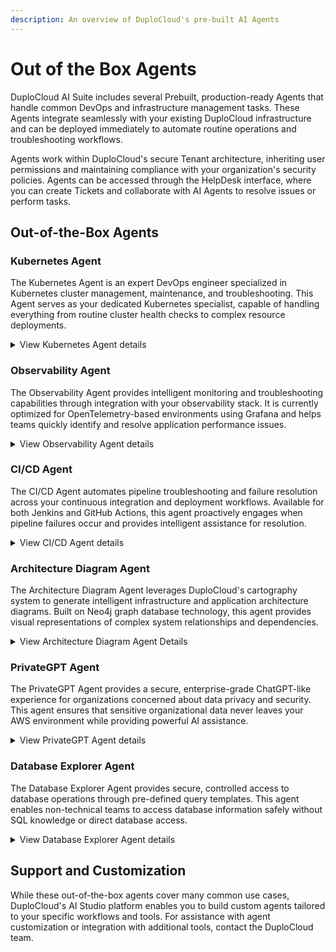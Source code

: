 ```yaml
---
description: An overview of DuploCloud's pre-built AI Agents
---
```


# Out of the Box Agents

DuploCloud AI Suite includes several Prebuilt, production-ready Agents that handle common DevOps and infrastructure management tasks. These Agents integrate seamlessly with your existing DuploCloud infrastructure and can be deployed immediately to automate routine operations and troubleshooting workflows.

Agents work within DuploCloud's secure Tenant architecture, inheriting user permissions and maintaining compliance with your organization's security policies. Agents can be accessed through the HelpDesk interface, where you can create Tickets and collaborate with AI Agents to resolve issues or perform tasks.

## Out-of-the-Box Agents

### Kubernetes Agent

The Kubernetes Agent is an expert DevOps engineer specialized in Kubernetes cluster management, maintenance, and troubleshooting. This Agent serves as your dedicated Kubernetes specialist, capable of handling everything from routine cluster health checks to complex resource deployments.

<details>

<summary>View Kubernetes Agent details</summary>

#### Core Capabilities

* **Cluster Health Monitoring**: Assess overall cluster health and identify potential issues
* **Resource Management**: Create, update, and manage Kubernetes resources (pods, services, deployments, etc.)
* **Troubleshooting**: Diagnose and resolve pod failures, networking issues, and resource constraints
* **Log Analysis**: Retrieve and analyze logs from specific pods or services
* **Resource Inspection**: Detailed examination of Kubernetes objects and their configurations

#### Key Features

* **Permission Inheritance**: Operates with the requesting user's Kubernetes permissions - no additional access required
* **kubectl Integration**: Executes kubectl commands securely within your cluster environment
* **Multi-Level Support**: Handles both specific detailed requests (like "get logs for pod xyz") and high-level queries (like "assess cluster health")
* **Real-time Troubleshooting**: Interactive problem-solving with immediate command execution

#### Use Cases

* Investigating pod startup failures or crashes
* Analyzing resource utilization and capacity planning
* Deploying new applications or updating existing ones
* Troubleshooting networking and service connectivity issues
* Performing routine maintenance tasks and health checks

#### Security Model

* No standalone permissions - inherits user's existing kubectl access
* All actions are performed within DuploCloud's Tenant isolation
* Command execution is logged and auditable

</details>

### Observability Agent

The Observability Agent provides intelligent monitoring and troubleshooting capabilities through integration with your observability stack. It is currently optimized for OpenTelemetry-based environments using Grafana and helps teams quickly identify and resolve application performance issues.

<details>

<summary>View Observability Agent details</summary>

#### Core Capabilities

* **Log Retrieval and Analysis**: Fetch and summarize logs from Grafana with intelligent pattern recognition
* **Metrics Analysis**: Query and interpret application and infrastructure metrics
* **Contextual Filtering**: Automatically scope queries to the user's current namespace
* **Pattern Detection**: Identify anomalies and trends in log data
* **Time-based Analysis**: Analyze data across specific time windows

#### Current Implementation

* **Backend**: OpenTelemetry with Grafana integration
* **Data Types**: Logs and metrics (traces, spans, and profiles coming in future versions)
* **Scope**: Namespace-aware operations

#### Key Features

* **Namespace Awareness**: Automatically understands user's operational context
* **Natural Language Queries**: Ask questions like "show me errors in the payment service from the last hour"
* **Pattern Recognition**: Automatically identifies common error patterns and anomalies
* **Dashboard Navigation**: Guides users to relevant Grafana dashboards and visualizations

#### Use Cases

* Investigating application errors and performance degradation
* Analyzing traffic patterns and resource utilization
* Troubleshooting microservice communication issues
* Monitoring application health across environments
* Root cause analysis for incidents

#### Roadmap

Future versions will include support for:

* Distributed tracing analysis
* Span-level troubleshooting
* Performance profiling insights
* Integration with additional observability platforms (e.g., Datadog, New Relic, Kibana)

</details>

### CI/CD Agent

The CI/CD Agent automates pipeline troubleshooting and failure resolution across your continuous integration and deployment workflows. Available for both Jenkins and GitHub Actions, this agent proactively engages when pipeline failures occur and provides intelligent assistance for resolution.

<details>

<summary>View CI/CD Agent details</summary>

#### Supported Platforms

* **Jenkins**: Full integration with Jenkins pipelines and build processes
* **GitHub Actions**: Native GitHub Actions workflow support

#### Core Capabilities

* **Automatic Failure Detection**: Triggered automatically when pipeline failures occur
* **Intelligent Troubleshooting**: Analyzes failure logs and provides resolution recommendations
* **Deep Investigation**: Can retrieve additional logs, files, and context when needed
* **Pipeline Context**: Full understanding of build history, dependencies, and configurations

#### Integration Workflow

1. **Failure Detection**: Try-catch blocks in your pipelines automatically detect failures
2. **Ticket Creation**: DuploCloud CLI (duploctl) creates HelpDesk Tickets with full context
3. **Agent Assignment**: Tickets are automatically assigned to the CI/CD Agent
4. **Resolution Process**: Agent analyzes logs and works with users to resolve issues

#### Key Features

* **Automatic Ticket Creation**: No manual intervention required for failure detection
* **Rich Context**: Receives pipeline output, URLs, execution IDs, and failure details
* **Cross-Platform Access**: Can access version control, retrieve files, and examine build artifacts
* **Pipeline History**: Understands build trends and recurring failure patterns
* **Seamless Integration**: Direct links from Jenkins/GitHub Actions to HelpDesk Tickets

#### Use Cases

* Debugging build failures and compilation errors
* Resolving deployment issues and rollback scenarios
* Optimizing pipeline performance and reliability

</details>

### Architecture Diagram Agent

The Architecture Diagram Agent leverages DuploCloud's cartography system to generate intelligent infrastructure and application architecture diagrams. Built on Neo4j graph database technology, this agent provides visual representations of complex system relationships and dependencies.

<details>

<summary>View Architecture Diagram Agent Details</summary>

#### Core Technology

* **Backend**: Neo4j graph database populated by DuploCloud Cartography
* **Real-time Updates**: Continuously synchronized with your cloud environment
* **Multi-layer Mapping**: Covers AWS resources, Kubernetes objects, and application dependencies
* **Visualization**: Mermaid.js diagram generation

#### Key Features

* **Developer-Centric Views**: Generate diagrams focused on specific microservices or applications
* **Multi-Level Detail**: From high-level architecture overviews to detailed resource dependencies
* **Interactive Exploration**: Ask questions like "show me everything connected to the payment service"
* **Real-time Accuracy**: Diagrams reflect current state of your infrastructure
* **Contextual Filtering**: Scope diagrams to specific Tenants, namespaces, or applications

#### Use Cases

* **New Developer Onboarding**: Help developers understand system architecture for unfamiliar services
* **Impact Analysis**: Visualize dependencies before making changes
* **Troubleshooting**: Understand data flow and potential failure points
* **Documentation**: Generate up-to-date architecture documentation
* **Compliance Auditing**: Visualize data flows for security and compliance reviews

#### Custom Dependency Definition

Organizations can optionally define custom application dependencies:

* **Granular Control**: Define dependencies per microservice
* **Multi-type Support**: AWS resources, Kubernetes services, and external APIs

\
**Architecture Diagram Agent — Role Boundaries and Scope**

* **Tenancy boundary**:
  * All resources, relationships, metrics, and events are organized under a Tenant using `tenantId`.
  * All reads/writes require a `tenantId`; data from other Tenants is never returned or mutated.
  * Cross-tenant access is denied; background jobs and graph updates run within the same `tenantId` scope.
* **User role (least privilege)**:
  * **Visibility**: Only resources and relationships within their own `tenantId`.
  * **Actions**: Read and interact within Tenant scope; cannot access or reference other Tenants.
  * **UI**: Graph, search, filters, impact/stats panels, and websockets show only Tenant-scoped data.
* **Admin role (most privilege)**:
  * **Visibility**: Intended for administration across Tenants.
  * **Actions**: Manage resources, relationships, and system-wide operations.
  * **UI**: Can view and operate beyond a single Tenant unless least-privilege applies (see below).
* **Least-privilege override (effective role)**:
  * When a principal has multiple roles, the least-privileged role determines access.
  * Example: If a principal has both admin and user roles, the effective scope is the user role:
    * Visibility and actions are restricted to the principal’s `tenantId`.
    * Cross-tenant views and operations are not permitted.
* **What each role sees**:
  * **User**: Only their Tenant’s nodes, edges, metrics, and events; Tenant-filtered diagrams and panels.
  * **Admin**: System-wide view and management; however, if also assigned the user role, the session is constrained to the user’s single-Tenant scope.
* **Enforcement points (high level)**:
  * API routes validate and require `tenantId`.
  * Graph/database queries filter by `tenantId`.
  * Websocket channels are partitianed by `tenantId`.
  * Diagram generation and analysis features apply `tenantId` filtering end-to-end.

In short: data is strictly segmented by `tenantId`; users operate only within their Tenant; admins can operate broadly, but any concurrent user assignment forces least-privilege behavior, restricting access to the user’s Tenant.

</details>

### PrivateGPT Agent

The PrivateGPT Agent provides a secure, enterprise-grade ChatGPT-like experience for organizations concerned about data privacy and security. This agent ensures that sensitive organizational data never leaves your AWS environment while providing powerful AI assistance.

<details>

<summary>View PrivateGPT Agent details</summary>

#### Security Architecture

* **Data Locality**: All processing occurs within your AWS environment
* **AWS Bedrock Backend**: Leverages AWS Bedrock for LLM capabilities
* **Enhanced Privacy**: Stronger guarantees that input data won't be used for model training
* **DuploCloud Interface**: Access through familiar HelpDesk interface

#### Core Capabilities

* **General AI Assistance**: Natural language processing for various business needs
* **Document Analysis**: Process and analyze internal documents securely

#### Key Features

* **Zero External Data Exposure**: All interactions remain within your cloud environment
* **Familiar Interface**: ChatGPT-like experience through DuploCloud HelpDesk
* **Enterprise Controls**: Full audit trail and access controls
* **Compliance Ready**: Meets strict data residency and privacy requirements

#### Use Cases

* Analyzing sensitive business documents
* Internal knowledge base queries
* Compliance and regulatory document review

#### Benefits Over Public AI Services

* **Data Sovereignty**: Complete control over where your data is processed
* **Compliance Alignment**: Meets enterprise security and regulatory requirements
* **Audit Trail**: Full logging and monitoring of AI interactions

</details>

### Database Explorer Agent

The Database Explorer Agent provides secure, controlled access to database operations through pre-defined query templates. This agent enables non-technical teams to access database information safely without SQL knowledge or direct database access.

<details>

<summary>View Database Explorer Agent details</summary>

#### Core Architecture

* **Template-Based Queries**: Uses pre-defined "fuzzy" SQL query templates
* **Multi-Database Support**: Works with MySQL, PostgreSQL, and other relational databases
* **Natural Language Interface**: Users interact using plain language requests
* **Parameter Substitution**: Intelligently fills in query parameters based on user input

#### Security Model

* **Controlled Access**: Only pre-approved query patterns can be executed
* **No Raw SQL**: Users cannot execute arbitrary database commands
* **Template Validation**: All queries must match predefined templates
* **Audit Logging**: Complete tracking of all database interactions

**User Interaction**

* **User Request**: "Find the customer with phone number (555) 123-4567"
* **Agent Processing**: Extracts phone number, maps to customer lookup template
* **Query Execution**: Substitutes parameter and executes safe query
* **Response**: Returns customer information in user-friendly format

#### Key Features

* **Template Library**: Maintain a collection of approved query patterns
* **Parameter Validation**: Automatic validation of input parameters
* **Result Formatting**: Present database results in user-friendly formats

#### Use Cases

* **Customer Support**: Quick customer information lookup
* **Data Analysis**: Self-service access to business intelligence data
* **Report Generation**: Automated generation of standard reports
* **Operational Queries**: Access to operational data without technical expertise

#### Benefits

* **Rapid Development**: Enable data access without building custom UIs
* **Security**: Controlled access prevents unauthorized operations
* **User Empowerment**: Non-technical teams gain self-service capabilities
* **Reduced Development Overhead**: No need to build custom data access interfaces

</details>

## Support and Customization

While these out-of-the-box agents cover many common use cases, DuploCloud's AI Studio platform enables you to build custom agents tailored to your specific workflows and tools. For assistance with agent customization or integration with additional tools, contact the DuploCloud team.
